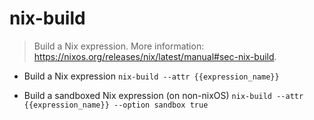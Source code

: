# nix-build
> Build a Nix expression.
> More information: <https://nixos.org/releases/nix/latest/manual#sec-nix-build>.

- Build a Nix expression
`nix-build --attr {{expression_name}}`

- Build a sandboxed Nix expression (on non-nixOS)
`nix-build --attr {{expression_name}} --option sandbox true`
